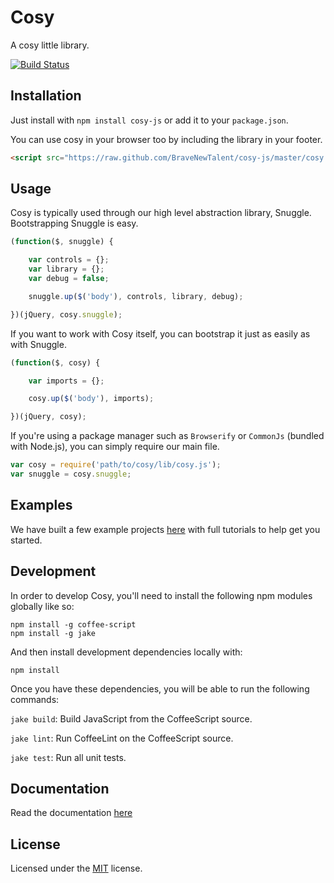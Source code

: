 
Cosy
====

A cosy little library.

[![Build Status][travis-status]][travis]


## Installation ##

Just install with `npm install cosy-js` or add it to your
`package.json`.

You can use cosy in your browser too by including the library in your footer.
```html
<script src="https://raw.github.com/BraveNewTalent/cosy-js/master/cosy.js"></script>
```


## Usage ##

Cosy is typically used through our high level abstraction library, Snuggle.
Bootstrapping Snuggle is easy.

```js
(function($, snuggle) {

    var controls = {};
    var library = {};
    var debug = false;

    snuggle.up($('body'), controls, library, debug);

})(jQuery, cosy.snuggle);​
```

If you want to work with Cosy itself, you can bootstrap it just as easily as with Snuggle.

```js
(function($, cosy) {

    var imports = {};

    cosy.up($('body'), imports);

})(jQuery, cosy);​
```
If you're using a package manager such as `Browserify` or `CommonJs` (bundled with Node.js), you can simply require our main file.

```js
var cosy = require('path/to/cosy/lib/cosy.js');
var snuggle = cosy.snuggle;
```

## Examples ##
We have built a few example projects [here](./cosy-js/blob/master/example) with full tutorials to help get you started.


## Development ##

In order to develop Cosy, you'll need to install the following
npm modules globally like so:

    npm install -g coffee-script
    npm install -g jake

And then install development dependencies locally with:

    npm install

Once you have these dependencies, you will be able to run the
following commands:

`jake build`: Build JavaScript from the CoffeeScript source.

`jake lint`: Run CoffeeLint on the CoffeeScript source.

`jake test`: Run all unit tests.

## Documentation ##
Read the documentation [here](./cosy-js/blob/master/docs/index.md)

## License ##

Licensed under the [MIT][mit] license.


[browserify]: https://github.com/substack/node-browserify
[mit]: http://opensource.org/licenses/mit-license.php
[travis]: https://secure.travis-ci.org/BraveNewTalent/cosy-js
[travis-status]: https://secure.travis-ci.org/BraveNewTalent/cosy-js.png?branch=master
